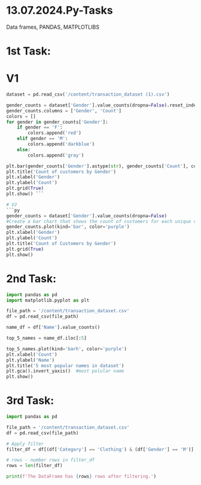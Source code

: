 # 13.07.2024.Py-Tasks
Data frames, PANDAS, MATPLOTLIBS

# 1st Task:

# V1
```py
dataset = pd.read_csv('/content/transaction_dataset (1).csv')

gender_counts = dataset['Gender'].value_counts(dropna=False).reset_index()
gender_counts.columns = ['Gender', 'Count']
colors = []
for gender in gender_counts['Gender']:
    if gender == 'F':
        colors.append('red')
    elif gender == 'M':
        colors.append('darkblue')
    else:
        colors.append('gray')  

plt.bar(gender_counts['Gender'].astype(str), gender_counts['Count'], color=colors)
plt.title('Count of customers by Gender')
plt.xlabel('Gender')
plt.ylabel('Count')
plt.grid(True)
plt.show() ```

# V2
```py
gender_counts = dataset['Gender'].value_counts(dropna=False)
#Create a bar chart that shows the count of customers for each unique value in the 'Gender' column (including NaN values)
gender_counts.plot(kind='bar', color='purple')
plt.xlabel('Gender')
plt.ylabel('Count')
plt.title('Count of Customers by Gender')
plt.grid(True)
plt.show()
```

# 2nd Task:
```py
import pandas as pd
import matplotlib.pyplot as plt

file_path = '/content/transaction_dataset.csv'
df = pd.read_csv(file_path)

name_df = df['Name'].value_counts()

top_5_names = name_df.iloc[:5]

top_5_names.plot(kind='barh', color='purple')
plt.xlabel('Count')
plt.ylabel('Name')
plt.title('5 most popular names in dataset')
plt.gca().invert_yaxis()  #most polular name
plt.show()
```

# 3rd Task:
```py
import pandas as pd

file_path = '/content/transaction_dataset.csv'
df = pd.read_csv(file_path)

# Apply filter
filter_df = df[(df['Category'] == 'Clothing') & (df['Gender'] == 'M')]

# rows - number rows in filter_df
rows = len(filter_df)

print(f'The DataFrame has {rows} rows after filtering.')
```
